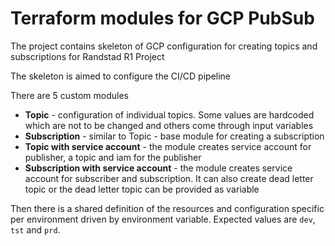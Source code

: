 # Terraform modules for GCP PubSub

The project contains skeleton of GCP configuration for creating topics and subscriptions for Randstad
R1 Project

The skeleton is aimed to configure the CI/CD pipeline

There are 5 custom modules
- **Topic** - configuration of individual topics. Some values are hardcoded which are not to be changed and others come
through input variables
- **Subscription** - similar to Topic - base module for creating a subscription
- **Topic with service account** - the module creates service account for publisher, a topic and iam for the publisher
- **Subscription with service account** - the module creates service account for subscriber and subscription.
It can also create dead letter topic or the dead letter topic can be provided as variable

Then there is a shared definition of the resources and configuration specific per environment driven by
environment variable. Expected values are `dev`, `tst` and `prd`.